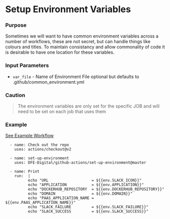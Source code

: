 # Setup Environment Variables

### Purpose
Sometimes we will want to have common environment variables across a number of
workflows, these are not secret, but can handle things like colours and titles.
To maintain consistancy and allow commonality of code it is desirable to have one 
location for these variables.

### Input Parameters
* `var_file` -  Name of Environment File optional but defaults to .github/common_environment.yml

### Caution
> The environment variables are only set for the specific JOB and will need to be set on each job
> that uses them

### Example
[See Example Workflow](/.github/workflows/test-setup-environment-variables.yml)
```       
  - name: Check out the repo
    uses: actions/checkout@v2

  - name: set-up-environment
    uses: DFE-Digital/github-actions/set-up-environment@master             
                    
  - name: Print
    run:  |
          echo "URL                   = ${{env.SLACK_ICON}}"
          echo "APPLICATION           = ${{env.APPLICATION}}"
          echo "DOCKERHUB_REPOSITORY  = ${{env.DOCKERHUB_REPOSITORY}}"
          echo "DOMAIN                = ${{env.DOMAIN}}"
          echo "PAAS_APPLICATION_NAME = ${{env.PAAS_APPLICATION_NAME}}"
          echo "SLACK_FAILURE         = ${{env.SLACK_FAILURE}}"
          echo "SLACK_SUCCESS         = ${{env.SLACK_SUCCESS}}"
```
